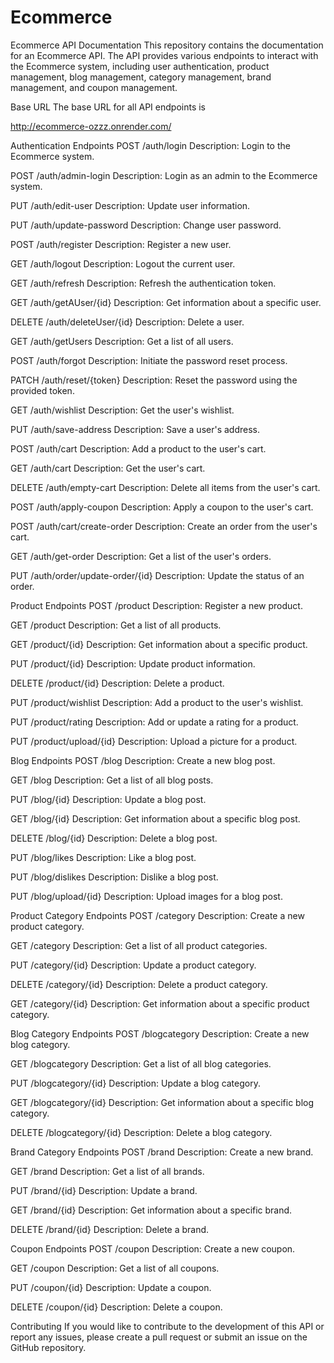 # Ecommerce

Ecommerce API Documentation
This repository contains the documentation for an Ecommerce API. The API provides various endpoints to interact with the Ecommerce system, including user authentication, product management, blog management, category management, brand management, and coupon management.

Base URL
The base URL for all API endpoints is 

http://ecommerce-ozzz.onrender.com/


Authentication Endpoints
POST /auth/login
Description: Login to the Ecommerce system.

POST /auth/admin-login
Description: Login as an admin to the Ecommerce system.

PUT /auth/edit-user
Description: Update user information.

PUT /auth/update-password
Description: Change user password.

POST /auth/register
Description: Register a new user.

GET /auth/logout
Description: Logout the current user.

GET /auth/refresh
Description: Refresh the authentication token.

GET /auth/getAUser/{id}
Description: Get information about a specific user.

DELETE /auth/deleteUser/{id}
Description: Delete a user.

GET /auth/getUsers
Description: Get a list of all users.

POST /auth/forgot
Description: Initiate the password reset process.

PATCH /auth/reset/{token}
Description: Reset the password using the provided token.

GET /auth/wishlist
Description: Get the user's wishlist.

PUT /auth/save-address
Description: Save a user's address.

POST /auth/cart
Description: Add a product to the user's cart.

GET /auth/cart
Description: Get the user's cart.

DELETE /auth/empty-cart
Description: Delete all items from the user's cart.

POST /auth/apply-coupon
Description: Apply a coupon to the user's cart.

POST /auth/cart/create-order
Description: Create an order from the user's cart.

GET /auth/get-order
Description: Get a list of the user's orders.

PUT /auth/order/update-order/{id}
Description: Update the status of an order.

Product Endpoints
POST /product
Description: Register a new product.

GET /product
Description: Get a list of all products.

GET /product/{id}
Description: Get information about a specific product.

PUT /product/{id}
Description: Update product information.

DELETE /product/{id}
Description: Delete a product.

PUT /product/wishlist
Description: Add a product to the user's wishlist.

PUT /product/rating
Description: Add or update a rating for a product.

PUT /product/upload/{id}
Description: Upload a picture for a product.

Blog Endpoints
POST /blog
Description: Create a new blog post.

GET /blog
Description: Get a list of all blog posts.

PUT /blog/{id}
Description: Update a blog post.

GET /blog/{id}
Description: Get information about a specific blog post.

DELETE /blog/{id}
Description: Delete a blog post.

PUT /blog/likes
Description: Like a blog post.

PUT /blog/dislikes
Description: Dislike a blog post.

PUT /blog/upload/{id}
Description: Upload images for a blog post.

Product Category Endpoints
POST /category
Description: Create a new product category.

GET /category
Description: Get a list of all product categories.

PUT /category/{id}
Description: Update a product category.

DELETE /category/{id}
Description: Delete a product category.

GET /category/{id}
Description: Get information about a specific product category.

Blog Category Endpoints
POST /blogcategory
Description: Create a new blog category.

GET /blogcategory
Description: Get a list of all blog categories.

PUT /blogcategory/{id}
Description: Update a blog category.

GET /blogcategory/{id}
Description: Get information about a specific blog category.

DELETE /blogcategory/{id}
Description: Delete a blog category.

Brand Category Endpoints
POST /brand
Description: Create a new brand.

GET /brand
Description: Get a list of all brands.

PUT /brand/{id}
Description: Update a brand.

GET /brand/{id}
Description: Get information about a specific brand.

DELETE /brand/{id}
Description: Delete a brand.

Coupon Endpoints
POST /coupon
Description: Create a new coupon.

GET /coupon
Description: Get a list of all coupons.

PUT /coupon/{id}
Description: Update a coupon.

DELETE /coupon/{id}
Description: Delete a coupon.

Contributing
If you would like to contribute to the development of this API or report any issues, please create a pull request or submit an issue on the GitHub repository.
